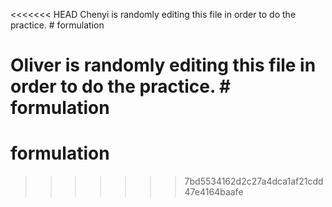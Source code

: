<<<<<<< HEAD
Chenyi is randomly editing this file in order to do the practice. # formulation

Oliver is  randomly editing this file in order to do the practice. # formulation
=======
# formulation
>>>>>>> 7bd5534162d2c27a4dca1af21cdd47e4164baafe

